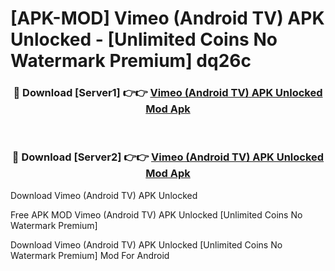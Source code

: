 # [APK-MOD] Vimeo (Android TV) APK Unlocked - [Unlimited Coins No Watermark Premium] dq26c



<div align="center">
<h3>🔴 Download [Server1] 👉👉 <a href="https://momento.my/?title=Vimeo_(Android_TV)_APK_Unlocked">Vimeo (Android TV) APK Unlocked Mod Apk</a></h3><br>

<h3>🔴 Download [Server2] 👉👉 <a href="https://momento.my/?title=Vimeo_(Android_TV)_APK_Unlocked">Vimeo (Android TV) APK Unlocked Mod Apk</a></h3>
</div>



Download Vimeo (Android TV) APK Unlocked 

Free APK MOD Vimeo (Android TV) APK Unlocked [Unlimited Coins No Watermark Premium]

Download Vimeo (Android TV) APK Unlocked [Unlimited Coins No Watermark Premium] Mod For Android
